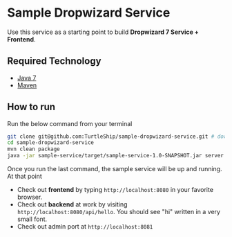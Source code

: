 # Sample Dropwizard Service

Use this service as a starting point to build **Dropwizard 7 Service + Frontend**.

## Required Technology
- [Java 7](http://www.oracle.com/technetwork/java/javase/downloads/jdk7-downloads-1880260.html)
- [Maven](http://maven.apache.org/download.cgi)

## How to run
Run the below command from your terminal
```sh
git clone git@github.com:TurtleShip/sample-dropwizard-service.git # download my repo
cd sample-dropwizard-service
mvn clean package
java -jar sample-service/target/sample-service-1.0-SNAPSHOT.jar server
```

Once you run the last command, the sample service will be up and running. At that point
- Check out **frontend** by typing ```http://localhost:8080``` in your favorite browser.
- Check out **backend** at work by visiting ```http://localhost:8080/api/hello```. You should see "hi" written in a very small font.
- Check out admin port at ```http://localhost:8081```
